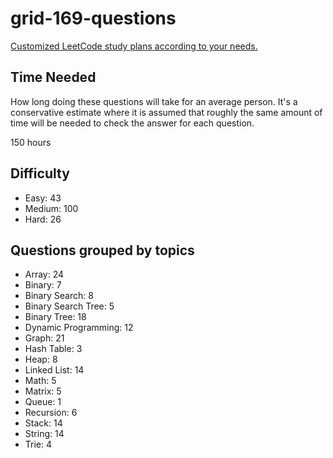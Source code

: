 # grid-169-questions
[Customized LeetCode study plans according to your needs.](https://www.techinterviewhandbook.org/grind75?weeks=26&hours=6)


## Time Needed

How long doing these questions will take for an average person. It's a conservative estimate where it is assumed that roughly the same amount of time will be needed to check the answer for each question.

150 hours

## Difficulty
* Easy: 43
* Medium: 100
* Hard: 26

## Questions grouped by topics
* Array: 24
* Binary: 7
* Binary Search: 8
* Binary Search Tree: 5
* Binary Tree: 18
* Dynamic Programming: 12
* Graph: 21
* Hash Table: 3
* Heap: 8
* Linked List: 14
* Math: 5
* Matrix: 5
* Queue: 1
* Recursion: 6
* Stack: 14
* String: 14
* Trie: 4
